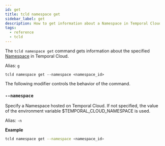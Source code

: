 ```yaml
---
id: get
title: tcld namespace get
sidebar_label: get
description: How to get information about a Namespace in Temporal Cloud using tcld.
tags:
  - reference
  - tcld
---
```


The `tcld namespace get` command gets information about the specified [Namespace](/concepts/what-is-a-namespace) in Temporal Cloud.

Alias: `g`

`tcld namespace get --namespace <namespace_id>`

The following modifier controls the behavior of the command.

### `--namespace`

Specify a Namespace hosted on Temporal Cloud. If not specified, the value of the environment variable $TEMPORAL_CLOUD_NAMESPACE is used.

Alias: `-n`

**Example**

```bash
tcld namespace get --namespace <namespace_id>
```
